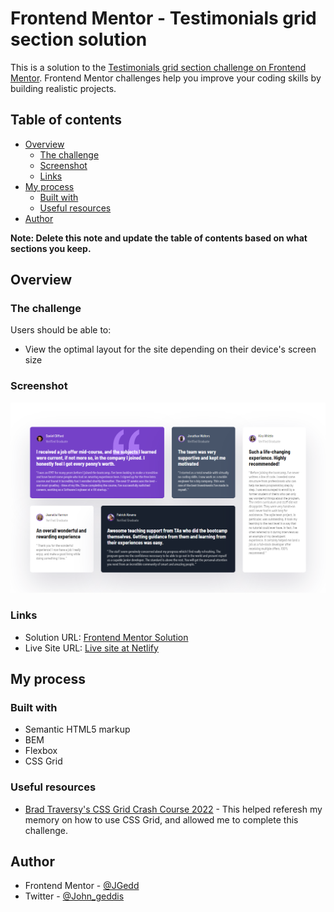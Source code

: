 # Frontend Mentor - Testimonials grid section solution

This is a solution to the [Testimonials grid section challenge on Frontend Mentor](https://www.frontendmentor.io/challenges/testimonials-grid-section-Nnw6J7Un7). Frontend Mentor challenges help you improve your coding skills by building realistic projects. 

## Table of contents

- [Overview](#overview)
  - [The challenge](#the-challenge)
  - [Screenshot](#screenshot)
  - [Links](#links)
- [My process](#my-process)
  - [Built with](#built-with)
  - [Useful resources](#useful-resources)
- [Author](#author)


**Note: Delete this note and update the table of contents based on what sections you keep.**

## Overview

### The challenge

Users should be able to:

- View the optimal layout for the site depending on their device's screen size

### Screenshot

![Desktop Screenshot](./screenshots/desktop_screenshot.png)



### Links

- Solution URL: [Frontend Mentor Solution](https://www.frontendmentor.io/solutions/testimonials-grid-section-3U7qg1xrQo)
- Live Site URL: [Live site at Netlify](https://brilliant-stroopwafel-227c5e.netlify.app/)

## My process

### Built with

- Semantic HTML5 markup
- BEM
- Flexbox
- CSS Grid



### Useful resources

- [Brad Traversy's CSS Grid Crash Course 2022](https://www.youtube.com/watch?v=0xMQfnTU6oo) - This helped referesh my memory on how to use CSS Grid, and allowed me to complete this challenge. 


## Author


- Frontend Mentor - [@JGedd](https://www.frontendmentor.io/profile/JGedd)
- Twitter - [@John_geddis](https://twitter.com/john_geddis)

